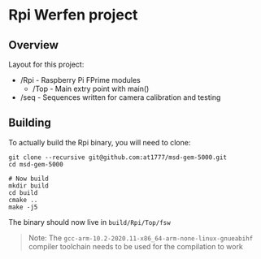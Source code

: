 # Rpi Werfen project

## Overview

Layout for this project:
  - /Rpi - Raspberry Pi FPrime modules
    - /Top - Main extry point with main()
  - /seq - Sequences written for camera calibration and testing


## Building
To actually build the Rpi binary, you will need to clone:
```
git clone --recursive git@github.com:at1777/msd-gem-5000.git
cd msd-gem-5000

# Now build
mkdir build
cd build
cmake ..
make -j5
```

The binary should now live in `build/Rpi/Top/fsw`

> Note: The `gcc-arm-10.2-2020.11-x86_64-arm-none-linux-gnueabihf` compiler toolchain needs to be used for the compilation to work

